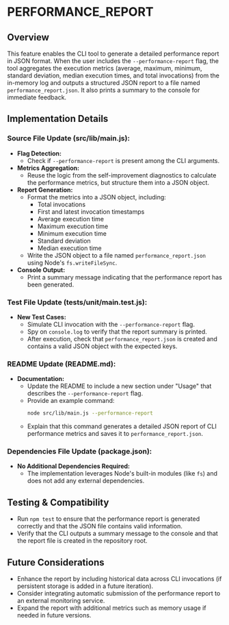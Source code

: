 # PERFORMANCE_REPORT

## Overview
This feature enables the CLI tool to generate a detailed performance report in JSON format. When the user includes the `--performance-report` flag, the tool aggregates the execution metrics (average, maximum, minimum, standard deviation, median execution times, and total invocations) from the in-memory log and outputs a structured JSON report to a file named `performance_report.json`. It also prints a summary to the console for immediate feedback.

## Implementation Details
### Source File Update (src/lib/main.js):
- **Flag Detection:**
  - Check if `--performance-report` is present among the CLI arguments.
- **Metrics Aggregation:**
  - Reuse the logic from the self-improvement diagnostics to calculate the performance metrics, but structure them into a JSON object.
- **Report Generation:**
  - Format the metrics into a JSON object, including:
    - Total invocations
    - First and latest invocation timestamps
    - Average execution time
    - Maximum execution time
    - Minimum execution time
    - Standard deviation
    - Median execution time
  - Write the JSON object to a file named `performance_report.json` using Node's `fs.writeFileSync`.
- **Console Output:**
  - Print a summary message indicating that the performance report has been generated.

### Test File Update (tests/unit/main.test.js):
- **New Test Cases:**
  - Simulate CLI invocation with the `--performance-report` flag.
  - Spy on `console.log` to verify that the report summary is printed.
  - After execution, check that `performance_report.json` is created and contains a valid JSON object with the expected keys.

### README Update (README.md):
- **Documentation:**
  - Update the README to include a new section under "Usage" that describes the `--performance-report` flag.
  - Provide an example command:
    ```bash
    node src/lib/main.js --performance-report
    ```
  - Explain that this command generates a detailed JSON report of CLI performance metrics and saves it to `performance_report.json`.

### Dependencies File Update (package.json):
- **No Additional Dependencies Required:**
  - The implementation leverages Node's built-in modules (like `fs`) and does not add any external dependencies.

## Testing & Compatibility
- Run `npm test` to ensure that the performance report is generated correctly and that the JSON file contains valid information.
- Verify that the CLI outputs a summary message to the console and that the report file is created in the repository root.

## Future Considerations
- Enhance the report by including historical data across CLI invocations (if persistent storage is added in a future iteration).
- Consider integrating automatic submission of the performance report to an external monitoring service.
- Expand the report with additional metrics such as memory usage if needed in future versions.
